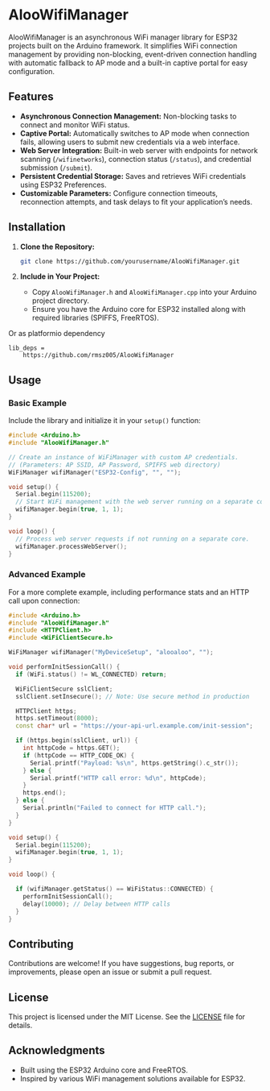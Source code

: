 

# AlooWifiManager

AlooWifiManager is an asynchronous WiFi manager library for ESP32 projects built on the Arduino framework. It simplifies WiFi connection management by providing non-blocking, event-driven connection handling with automatic fallback to AP mode and a built-in captive portal for easy configuration.

## Features

- **Asynchronous Connection Management:** Non-blocking tasks to connect and monitor WiFi status.
- **Captive Portal:** Automatically switches to AP mode when connection fails, allowing users to submit new credentials via a web interface.
- **Web Server Integration:** Built-in web server with endpoints for network scanning (`/wifinetworks`), connection status (`/status`), and credential submission (`/submit`).
- **Persistent Credential Storage:** Saves and retrieves WiFi credentials using ESP32 Preferences.
- **Customizable Parameters:** Configure connection timeouts, reconnection attempts, and task delays to fit your application’s needs.

## Installation

1. **Clone the Repository:**

   ```bash
   git clone https://github.com/yourusername/AlooWifiManager.git
   ```

2. **Include in Your Project:**
   - Copy `AlooWifiManager.h` and `AlooWifiManager.cpp` into your Arduino project directory.
   - Ensure you have the Arduino core for ESP32 installed along with required libraries (SPIFFS, FreeRTOS).

Or as platformio dependency
```
lib_deps =
    https://github.com/rmsz005/AlooWifiManager
```

## Usage

### Basic Example

Include the library and initialize it in your `setup()` function:

```cpp
#include <Arduino.h>
#include "AlooWifiManager.h"

// Create an instance of WiFiManager with custom AP credentials.
// (Parameters: AP SSID, AP Password, SPIFFS web directory)
WiFiManager wifiManager("ESP32-Config", "", "");

void setup() {
  Serial.begin(115200);
  // Start WiFi management with the web server running on a separate core.
  wifiManager.begin(true, 1, 1);
}

void loop() {
  // Process web server requests if not running on a separate core.
  wifiManager.processWebServer();
}
```

### Advanced Example

For a more complete example, including performance stats and an HTTP call upon connection:

```cpp
#include <Arduino.h>
#include "AlooWifiManager.h"
#include <HTTPClient.h>
#include <WiFiClientSecure.h>

WiFiManager wifiManager("MyDeviceSetup", "alooaloo", "");

void performInitSessionCall() {
  if (WiFi.status() != WL_CONNECTED) return;

  WiFiClientSecure sslClient;
  sslClient.setInsecure(); // Note: Use secure method in production

  HTTPClient https;
  https.setTimeout(8000);
  const char* url = "https://your-api-url.example.com/init-session";

  if (https.begin(sslClient, url)) {
    int httpCode = https.GET();
    if (httpCode == HTTP_CODE_OK) {
      Serial.printf("Payload: %s\n", https.getString().c_str());
    } else {
      Serial.printf("HTTP call error: %d\n", httpCode);
    }
    https.end();
  } else {
    Serial.println("Failed to connect for HTTP call.");
  }
}

void setup() {
  Serial.begin(115200);
  wifiManager.begin(true, 1, 1);
}

void loop() {

  if (wifiManager.getStatus() == WiFiStatus::CONNECTED) {
    performInitSessionCall();
    delay(10000); // Delay between HTTP calls
  }
}
```

## Contributing

Contributions are welcome! If you have suggestions, bug reports, or improvements, please open an issue or submit a pull request.

## License

This project is licensed under the MIT License. See the [LICENSE](LICENSE) file for details.

## Acknowledgments

- Built using the ESP32 Arduino core and FreeRTOS.
- Inspired by various WiFi management solutions available for ESP32.

